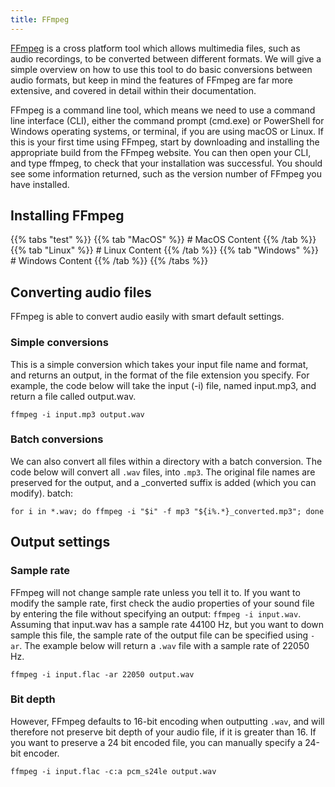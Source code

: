 ```yaml
---
title: FFmpeg
---
```

[FFmpeg](https://ffmpeg.org/)  is a cross platform tool which allows multimedia
files, such as audio recordings, to be converted between different formats. We
will give a simple overview on how to use this tool to do basic conversions
between audio formats, but keep in mind the features of FFmpeg are far more
extensive, and covered in detail within their documentation.

FFmpeg is a command line tool, which means we need to use a command line
interface (CLI), either the command prompt (cmd.exe) or PowerShell for Windows
operating systems, or terminal, if you are using macOS or Linux. If this is your
first time using FFmpeg, start by downloading and installing the appropriate
build from the FFmpeg website. You can then open your CLI, and type ffmpeg, to
check that your installation was successful. You should see some information
returned, such as the version number of FFmpeg you have installed. 

## Installing FFmpeg
{{% tabs "test" %}}
{{% tab "MacOS" %}} # MacOS Content {{% /tab %}}
{{% tab "Linux" %}} # Linux Content {{% /tab %}}
{{% tab "Windows" %}} # Windows Content {{% /tab %}}
{{% /tabs %}}

## Converting audio files
FFmpeg is able to convert audio easily with smart default settings.

### Simple conversions
This is a simple conversion which takes your input file name and format, and
returns an output, in the format of the file extension you specify. For example,
the code below will take the input (-i) file, named input.mp3, and return a file
called output.wav. 

```
ffmpeg -i input.mp3 output.wav
``` 

### Batch conversions 
We can also convert all files within a directory with a batch conversion. The
code below will convert all `.wav` files, into `.mp3`. The original file names
are preserved for the output, and a _converted suffix is added (which you can
modify). batch: 

```
for i in *.wav; do ffmpeg -i "$i" -f mp3 "${i%.*}_converted.mp3"; done
```

## Output settings
### Sample rate
FFmpeg will not change sample rate unless you tell it to. If you want to modify
the sample rate, first check the audio properties of your sound file by entering
the file without specifying an output: `ffmpeg -i input.wav`. Assuming that
input.wav has a sample rate 44100 Hz, but you want to down sample this file, the
sample rate of the output file can be specified using `-ar`. The example below
will return a `.wav` file with a sample rate of 22050 Hz. 

```
ffmpeg -i input.flac -ar 22050 output.wav
```
### Bit depth
However, FFmpeg defaults to 16-bit encoding when outputting `.wav`, and will
therefore not preserve bit depth of your audio file, if it is greater than 16.
If you want to preserve a 24 bit encoded file, you can manually specify a 24-bit
encoder.

```
ffmpeg -i input.flac -c:a pcm_s24le output.wav
```








